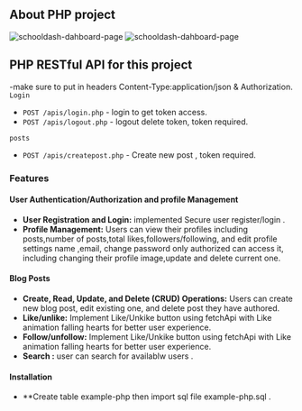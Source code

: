 ## About PHP project

![schooldash-dahboard-page](https://i.postimg.cc/pX0prkMM/Screenshot-2024-10-23-141946.png)
![schooldash-dahboard-page](https://i.postimg.cc/nhjczJ1q/Screenshot-2024-10-23-150732.png)



## PHP RESTful API for this project 
-make sure to put in headers Content-Type:application/json & Authorization.
`Login`
- `POST /apis/login.php` - login to get token access.
- `POST /apis/logout.php` - logout delete token, token required.

 `posts`
- `POST /apis/createpost.php` - Create new post , token required.

### Features

#### User Authentication/Authorization and profile Management
- **User Registration and Login:** implemented Secure user  register/login .
- **Profile Management:** Users can view their profiles including posts,number of posts,total likes,followers/following, and edit profile settings name ,email, change password only authorized can access it, including changing their profile image,update and delete current one.

#### Blog Posts
- **Create, Read, Update, and Delete (CRUD) Operations:** Users can create new blog post, edit existing one, and delete post they have authored.
- **Like/unlike:** Implement Like/Unkike button using fetchApi with Like animation falling hearts for better user experience. 
- **Follow/unfollow:** Implement Like/Unkike button using fetchApi with Like animation falling hearts for better user experience. 
- **Search :** user can search for availablw users .
#### Installation
- **Create table example-php then import sql file example-php.sql .
